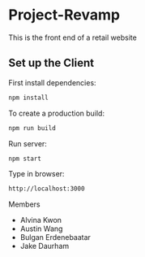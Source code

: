 # Project-Revamp
This is the front end of a retail website

## Set up the Client

First install dependencies:

```sh
npm install
```

To create a production build:

```sh
npm run build
```

Run server:

```sh
npm start
```

Type in browser:

```sh
http://localhost:3000
```


Members
- Alvina Kwon
- Austin Wang
- Bulgan Erdenebaatar
- Jake Daurham
